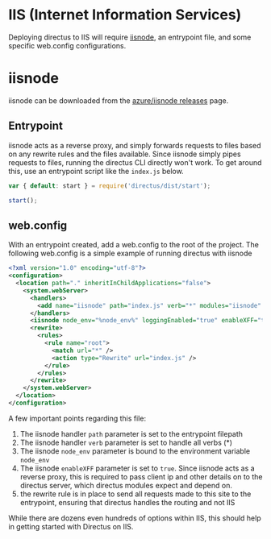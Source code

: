 # IIS (Internet Information Services)

Deploying directus to IIS will require [iisnode](https://github.com/Azure/iisnode), an entrypoint file, and some
specific web.config configurations.

# iisnode

iisnode can be downloaded from the [azure/iisnode releases](https://github.com/Azure/iisnode/releases) page.

## Entrypoint

iisnode acts as a reverse proxy, and simply forwards requests to files based on any rewrite rules and the files
available. Since iisnode simply pipes requests to files, running the directus CLI directly won't work. To get around
this, use an entrypoint script like the `index.js` below.

```js
var { default: start } = require('directus/dist/start');

start();
```

## web.config

With an entrypoint created, add a web.config to the root of the project. The following web.config is a simple example of
running directus with iisnode

```xml
<?xml version="1.0" encoding="utf-8"?>
<configuration>
  <location path="." inheritInChildApplications="false">
    <system.webServer>
      <handlers>
        <add name="iisnode" path="index.js" verb="*" modules="iisnode" />
      </handlers>
      <iisnode node_env="%node_env%" loggingEnabled="true" enableXFF="true" />
      <rewrite>
        <rules>
          <rule name="root">
            <match url="*" />
            <action type="Rewrite" url="index.js" />
          </rule>
        </rules>
      </rewrite>
    </system.webServer>
  </location>
</configuration>
```

A few important points regarding this file:

1. The iisnode handler `path` parameter is set to the entrypoint filepath
2. The iisnode handler `verb` parameter is set to handle all verbs (\*)
3. The iisnode `node_env` parameter is bound to the environment variable `node_env`
4. The iisnode `enableXFF` parameter is set to `true`. Since iisnode acts as a reverse proxy, this is required to pass
   client ip and other details on to the directus server, which directus modules expect and depend on.
5. the rewrite rule is in place to send all requests made to this site to the entrypoint, ensuring that directus handles
   the routing and not IIS

While there are dozens even hundreds of options within IIS, this should help in getting started with Directus on IIS.
